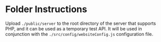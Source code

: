 # Folder Instructions

Upload `./public/server` to the root directory of the server that supports PHP, and it can be used as a temporary test API. It will be used in conjunction with the `./src/config/websiteConfig.js` configuration file.
